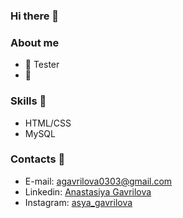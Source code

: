 ### Hi there 👋

### About me

- 🐞 Tester
- 💜 

### Skills 🤩

- HTML/CSS
- MySQL

### Contacts 📲
- E-mail: [agavrilova0303@gmail.com](mailto:agavrilova0303@gmail.com)
- Linkedin: [Anastasiya Gavrilova](https://www.linkedin.com/in/anastasiya-gavrilova)
- Instagram: [asya_gavrilova](https://www.instagram.com/asya_gavrilova)

<!--
**AsyaGavrilova/AsyaGavrilova** is a ✨ _special_ ✨ repository because its `README.md` (this file) appears on your GitHub profile.

Here are some ideas to get you started:

- 🔭 I’m currently working on ...
- 🌱 I’m currently learning ...
- 👯 I’m looking to collaborate on ...
- 🤔 I’m looking for help with ...
- 💬 Ask me about ...
- 📫 How to reach me: ...
- 😄 Pronouns: ...
- ⚡ Fun fact: ...
-->
